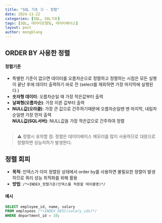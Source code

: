 ```yaml
---
title: "SQL 기초 ② - 정렬"
date: 2024-11-22 
categories: [SQL, SQL기초]
tags: [SQL, 데이터모델링, 데이터베이스]
layout: post
author: mongblang
---
```


## ORDER BY 사용한 정렬   
#### 정렬기준  
- 특별한 기준이 없으면 데이터를 오름차순으로 정렬하고 정렬하는 시점은 모든 실행이 끝난 후에 데이터 출력하기 바로 전 (select를 제외하면 가장 마지막에 실행된다.)
- **숫자형 데이터**: 오름차순일 때 가장 작은값부터 출력
- **날짜형(오름차순)**: 가장 이른 값부터 출력 
- **NULL값(오라클)**: 가장 큰 값으로 간주하기때문에 오름차순일땐 맨 마지막, 내림차순일땐 가장 먼저 출력  
  **NULL값(SQL서버)**: NULL값을 가장 작은값으로 간주하여 정렬   
&nbsp;  

> ⚠️ 정렬시 유의할 점: 정렬은 데이터베이스 메모리를 많이 사용하므로 대량으로 정렬하면 성능저하가 발생한다.   

## **정렬 회피**  
- **목적**: 인덱스가 이미 정렬된 상태에서 order by를 사용하면 불필요한 정렬이 발생하므로 쿼리 성능 최적화를 위해 활용 
- **방법**: `/*+INDEX_정렬기준(인덱스를 적용할 테이블명)*/`  

#### 예시  

```sql
SELECT employee_id, name, salary
FROM employees /*+INDEX_DESC(salary_idx)*/
WHERE department_id = 10;
```
